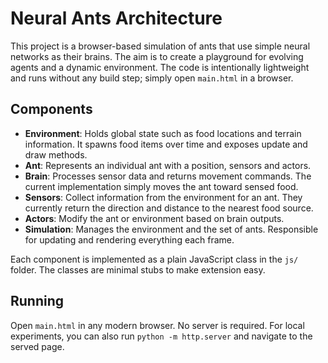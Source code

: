 # Neural Ants Architecture

This project is a browser-based simulation of ants that use simple neural
networks as their brains. The aim is to create a playground for evolving
agents and a dynamic environment. The code is intentionally lightweight and
runs without any build step; simply open `main.html` in a browser.

## Components

- **Environment**: Holds global state such as food locations and terrain
  information. It spawns food items over time and exposes update and draw
  methods.
- **Ant**: Represents an individual ant with a position, sensors and actors.
- **Brain**: Processes sensor data and returns movement commands. The current
  implementation simply moves the ant toward sensed food.
- **Sensors**: Collect information from the environment for an ant. They
  currently return the direction and distance to the nearest food source.
- **Actors**: Modify the ant or environment based on brain outputs.
- **Simulation**: Manages the environment and the set of ants. Responsible for
  updating and rendering everything each frame.

Each component is implemented as a plain JavaScript class in the `js/`
folder. The classes are minimal stubs to make extension easy.

## Running

Open `main.html` in any modern browser. No server is required. For local
experiments, you can also run `python -m http.server` and navigate to the
served page.
